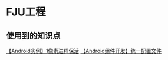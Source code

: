 # FJU工程

## 使用到的知识点

[【Android实例】1像素进程保活](https://www.jianshu.com/p/c33f1518e326)
[【Android组件开发】统一配置文件](https://blog.csdn.net/u013293125/article/details/97171466)



